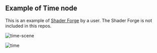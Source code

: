 ## Example of Time node

This is an example of [Shader Forge](https://www.assetstore.unity3d.com/#!/content/14147?aid=1100lK2n&pubref=github) by a user.
The Shader Forge is not included in this repos.

![time-scene](https://user-images.githubusercontent.com/134377/30146444-1c5f69fc-93d3-11e7-9016-4a1814637391.gif)

![time](https://user-images.githubusercontent.com/134377/30146277-2bdc7772-93d2-11e7-80f7-fd653bddce81.png)